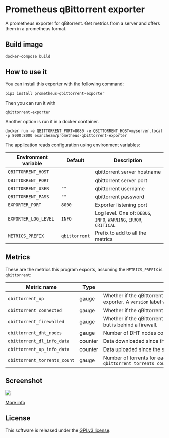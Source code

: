 # Prometheus qBittorrent exporter

A prometheus exporter for qBitorrent. Get metrics from a server and offers them in a prometheus format.

## Build image

```bash
docker-compose build
```

## How to use it

You can install this exporter with the following command:

```bash
pip3 install prometheus-qbittorrent-exporter
```

Then you can run it with

```
qbittorrent-exporter
```

Another option is run it in a docker container.

```
docker run -e QBITTORRENT_PORT=8080 -e QBITTORRENT_HOST=myserver.local -p 8000:8000 esanchezm/prometheus-qbittorrent-exporter
```

The application reads configuration using environment variables:

| Environment variable | Default       | Description |
| -------------------- | ------------- | ----------- |
| `QBITTORRENT_HOST`   |               | qbittorrent server hostname |
| `QBITTORRENT_PORT`   |               | qbittorrent server port |
| `QBITTORRENT_USER`   | `""`          | qbittorrent username |
| `QBITTORRENT_PASS`   | `""`          | qbittorrent password |
| `EXPORTER_PORT`      | `8000`        | Exporter listening port |
| `EXPORTER_LOG_LEVEL` | `INFO`        | Log level. One of: `DEBUG`, `INFO`, `WARNING`, `ERROR`, `CRITICAL` |
| `METRICS_PREFIX`     | `qbittorrent` | Prefix to add to all the metrics |


## Metrics

These are the metrics this program exports, assuming the `METRICS_PREFIX` is `qbittorrent`:


| Metric name                                         | Type     | Description      |
| --------------------------------------------------- | -------- | ---------------- |
| `qbittorrent_up`                                    | gauge    | Whether if the qBittorrent server is answering requests from this exporter. A `version` label with the server version is added |
| `qbittorrent_connected`                                         | gauge    | Whether if the qBittorrent server is connected to the Bittorrent network.  |
| `qbittorrent_firewalled`                                        | gauge    | Whether if the qBittorrent server is connected to the Bittorrent network but is behind a firewall.  |
| `qbittorrent_dht_nodes`                                         | gauge    | Number of DHT nodes connected to |
| `qbittorrent_dl_info_data`                                      | counter  | Data downloaded since the server started, in bytes |
| `qbittorrent_up_info_data`                                      | counter  | Data uploaded since the server started, in bytes |
| `qbittorrent_torrents_count`                                    | gauge    | Number of torrents for each `category` and `status`. Example: `qbittorrent_torrents_count{category="movies",status="downloading"}`|

## Screenshot

![](./grafana/screenshot.png)

[More info](./grafana/README.md)

## License

This software is released under the [GPLv3 license](LICENSE).
